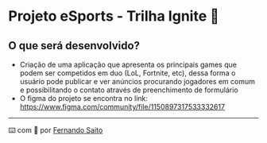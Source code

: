 # Projeto eSports - Trilha Ignite :rocket:

## O que será desenvolvido?

- Criação de uma aplicação que apresenta os principais games que podem ser competidos em duo (LoL, Fortnite, etc), dessa forma o usuário pode publicar e ver anúncios procurando jogadores em comum e possibilitando o contato através de preenchimento de formulário
- O figma do projeto se encontra no link: https://www.figma.com/community/file/1150897317533332617

---

:keyboard: com :purple_heart: por [Fernando Saito](https://www.linkedin.com/in/saitofernando/)
